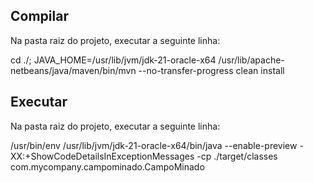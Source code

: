 ## Compilar
Na pasta raiz do projeto, executar a seguinte linha:

cd ./; JAVA_HOME=/usr/lib/jvm/jdk-21-oracle-x64 /usr/lib/apache-netbeans/java/maven/bin/mvn --no-transfer-progress clean install

## Executar
Na pasta raiz do projeto, executar a seguinte linha:

/usr/bin/env /usr/lib/jvm/jdk-21-oracle-x64/bin/java --enable-preview -XX:+ShowCodeDetailsInExceptionMessages -cp ./target/classes com.mycompany.campominado.CampoMinado 


